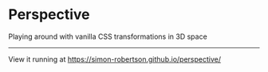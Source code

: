 # Perspective

Playing around with vanilla CSS transformations in 3D space

---

View it running at https://simon-robertson.github.io/perspective/
